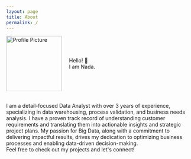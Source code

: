 ```yaml
---
layout: page
title: About
permalink: /
---
```

<div style="display: flex; align-items: center;">
    <img src="{{ '/asset/images/profile_pic1.jpg' | relative_url }}" alt="Profile Picture" style="width: 150px; height: auto; margin-right: 20px;">
    <p>Hello! 👋
      <br> I am Nada.</p>
</div>

<br>I am a detail-focused Data Analyst with over 3 years of experience, specializing in data warehousing, process validation, and business needs analysis. I have a proven track record of understanding customer requirements and translating them into actionable insights and strategic project plans. My passion for Big Data, along with a commitment to delivering impactful results, drives my dedication to optimizing business processes and enabling data-driven decision-making.
<br>Feel free to check out my projects and let's connect!
